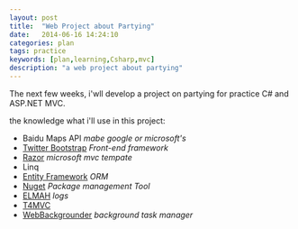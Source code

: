 ```yaml
---
layout: post
title:  "Web Project about Partying"
date:   2014-06-16 14:24:10
categories: plan
tags: practice
keywords: [plan,learning,Csharp,mvc]
description: "a web project about partying"
---
```


The next few weeks, i'wll develop a project on partying for practice C# and ASP.NET MVC.

the knowledge what i'll use in this project:

- Baidu Maps API *mabe google or microsoft's*
- [Twitter Bootstrap](http://getbootstrap.com/) *Front-end framework*
- [Razor](https://www.nuget.org/packages/Microsoft.AspNet.Razor/) *microsoft mvc tempate*
- Linq
- [Entity Framework](https://www.nuget.org/packages/EntityFramework/) *ORM*
- [Nuget](https://www.nuget.org/packages/elmah/) *Package management Tool*
- [ELMAH](https://www.nuget.org/packages/elmah/)  *logs*
- [T4MVC](http://t4mvc.codeplex.com/)
- [WebBackgrounder](https://github.com/NuGet/WebBackgrounder) *background task manager*
